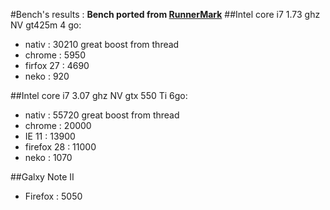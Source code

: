 #Bench's results :
__Bench ported from [RunnerMark](https://github.com/esDotDev/RunnerMark)__
##Intel core i7 1.73 ghz NV gt425m 4 go:
* nativ : 30210 great boost from thread
* chrome : 5950
* firfox 27 : 4690
* neko : 920

##Intel core i7 3.07 ghz NV gtx 550 Ti 6go:
* nativ : 55720 great boost from thread
* chrome : 20000
* IE 11 : 13900
* firefox 28 : 11000
* neko : 1070

##Galxy Note II 
* Firefox : 5050 